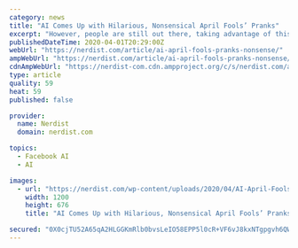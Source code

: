 ```yaml
---
category: news
title: "AI Comes Up with Hilarious, Nonsensical April Fools’ Pranks"
excerpt: "However, people are still out there, taking advantage of this occasion for practical joking and hoaxing. Janelle Shane, a research scientist and writer, is going one step further this year, with an AI that generates practical jokes that don’t make any sense, but do hint at what’s to come if Skynet ever decides to be mischievous in a non ..."
publishedDateTime: 2020-04-01T20:29:00Z
webUrl: "https://nerdist.com/article/ai-april-fools-pranks-nonsense/"
ampWebUrl: "https://nerdist.com/article/ai-april-fools-pranks-nonsense/?amp"
cdnAmpWebUrl: "https://nerdist-com.cdn.ampproject.org/c/s/nerdist.com/article/ai-april-fools-pranks-nonsense/?amp"
type: article
quality: 59
heat: 59
published: false

provider:
  name: Nerdist
  domain: nerdist.com

topics:
  - Facebook AI
  - AI

images:
  - url: "https://nerdist.com/wp-content/uploads/2020/04/AI-April-Fools-Jokes-Feature-Image-04012020.jpg"
    width: 1200
    height: 676
    title: "AI Comes Up with Hilarious, Nonsensical April Fools’ Pranks"

secured: "0X0cjTU52A65qA2HLGGKmRlb0bvsLeIO58EPP5l0cR+VF6vJ8kxNTgpgvh6QWtTnX7WFJhZz0JAZQN8koAVmraTYbmt58OHf2knXjhL9B9EKgNo3/lQhmJ0QKG1RwspNq0n9QMesYsJUncS8VzlnovPtwRrE6Tn2FTU5gMKPZV02bviHDAWZtpjZk9WNCx5uI3hsYcHmkyQLL/nuZjkh5vLyh4HsVvZQ2IpZ2RwTmtDlwdD2etTR6ARy7Y8lM3Q1ZjRJOea7R1LqwE068Rscr8EP6ledpZzGf14ZfNI6E/VQZ3szLbBVGFzwgbOuluqFgoeFR2Cv1x5aJ1MfATYDGFdwGgT8hNADqDgrJa2BWgumlR2KK8iuJvBkQzb50PVUYmnjF6i9e7lG0SCXOsNr0/AIACiG5Bx8YqINzlsWLWsS9PMqj0TCpz+DyVl+NjRwzPufiMTStt1HwXZG3mFj3xRH64D9BR5s9YcCJ+3YPQ8=;4k0epzfRFAYXtfXiiMyTtA=="
---
```


